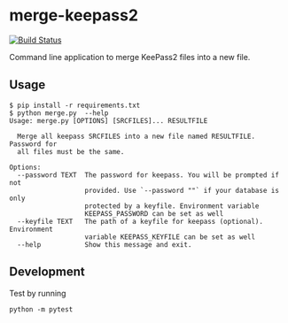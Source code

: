 merge-keepass2
==============

[![Build Status](https://travis-ci.org/azeemba/merge-keepass2.svg?branch=master)](https://travis-ci.org/azeemba/merge-keepass2)

Command line application to merge KeePass2 files into a new file.

## Usage

```
$ pip install -r requirements.txt
$ python merge.py  --help
Usage: merge.py [OPTIONS] [SRCFILES]... RESULTFILE

  Merge all keepass SRCFILES into a new file named RESULTFILE. Password for
  all files must be the same.

Options:
  --password TEXT  The password for keepass. You will be prompted if not
                   provided. Use `--password ""` if your database is only
                   protected by a keyfile. Environment variable
                   KEEPASS_PASSWORD can be set as well
  --keyfile TEXT   The path of a keyfile for keepass (optional). Environment
                   variable KEEPASS_KEYFILE can be set as well
  --help           Show this message and exit.
```

## Development

Test by running 

```
python -m pytest
```
